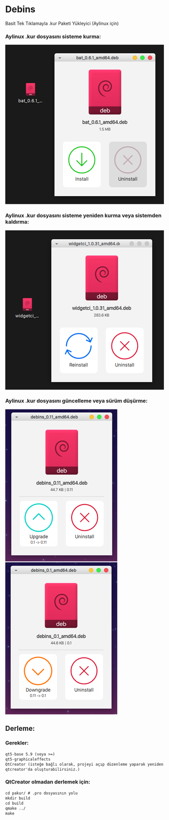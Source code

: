 # Debins
Basit Tek Tıklamayla .kur Paketi Yükleyici (Aylinux için)


### Aylinux .kur dosyasını sisteme kurma:
![Image](https://raw.githubusercontent.com/eminfedar/debins/dev-unstable/debins2.png)

### Aylinux .kur dosyasını sisteme yeniden kurma veya sistemden kaldırma:
![Image](https://raw.githubusercontent.com/eminfedar/debins/dev-unstable/debins1.png)

### Aylinux .kur dosyasını güncelleme veya sürüm düşürme:
![Image](https://raw.githubusercontent.com/eminfedar/debins/dev-unstable/debins3.png) ![Image](https://raw.githubusercontent.com/eminfedar/debins/dev-unstable/debins4.png)

## Derleme:

### Gerekler:

    qt5-base 5.9 (veya >=)
    qt5-graphicaleffects
    QtCreator (isteğe bağlı olarak, projeyi açıp düzenleme yaparak yeniden qtcreator'da oluşturabilirsiniz.)

### QtCreator olmadan derlemek için:
```
cd pakur/ # .pro dosyasının yolu
mkdir build
cd build
qmake ../
make
```
